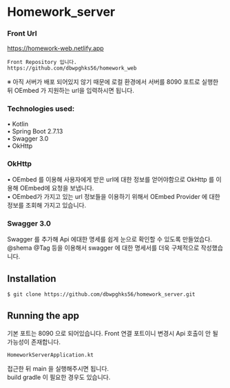 # Homework_server

### Front Url
https://homework-web.netlify.app <br>
```
Front Repository 입니다.
https://github.com/dbwpghks56/homework_web
```
※ 아직 서버가 배포 되어있지 않기 때문에 로컬 환경에서 서버를 8090 포트로 실행한 뒤 OEmbed 가 지원하는 url을 입력하시면 됩니다.

### Technologies used:

• Kotlin  
• Spring Boot 2.7.13    
• Swagger 3.0        
• OkHttp   

### OkHttp      
• OEmbed 를 이용해 사용자에게 받은 url에 대한 정보를 얻어야함으로 OkHttp 를 이용해 OEmbed에 요청을 보냅니다.    
• OEmbed가 가지고 있는 url 정보들을 이용하기 위해서 OEmbed Provider 에 대한 정보를 조회해 가지고 있습니다.

### Swagger 3.0

Swagger 를 추가해 Api 에대한 명세를 쉽게 눈으로 확인할 수 있도록 만들었습다.     
@shema @Tag 등을 이용해서 swagger 에 대한 명세서를 더욱 구체적으로 작성했습니다.

## Installation

```bash
$ git clone https://github.com/dbwpghks56/homework_server.git
```

## Running the app
기본 포트는 8090 으로 되어있습니다. Front 연결 포트이니 변경시 Api 호출이 안 될 가능성이 존재합니다. <br>
```
HomeworkServerApplication.kt
```

접근한 뒤 main 을 실행해주시면 됩니다. <br>
build gradle 이 필요한 경우도 있습니다. <br>


